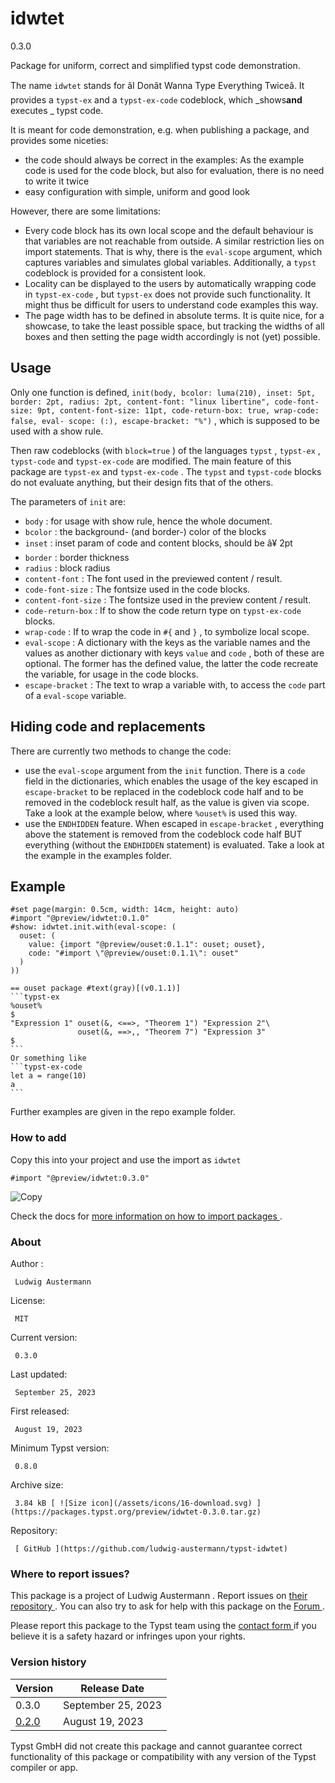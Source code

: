 #  idwtet

0.3.0

Package for uniform, correct and simplified typst code demonstration.

The name ` idwtet ` stands for âI Donât Wanna Type Everything Twiceâ. It
provides a ` typst-ex ` and a ` typst-ex-code ` codeblock, which _shows**and**
executes _ typst code.

It is meant for code demonstration, e.g. when publishing a package, and
provides some niceties:

  * the code should always be correct in the examples: As the example code is used for the code block, but also for evaluation, there is no need to write it twice 
  * easy configuration with simple, uniform and good look 

However, there are some limitations:

  * Every code block has its own local scope and the default behaviour is that variables are not reachable from outside. A similar restriction lies on import statements. That is why, there is the ` eval-scope ` argument, which captures variables and simulates global variables. Additionally, a ` typst ` codeblock is provided for a consistent look. 
  * Locality can be displayed to the users by automatically wrapping code in ` typst-ex-code ` , but ` typst-ex ` does not provide such functionality. It might thus be difficult for users to understand code examples this way. 
  * The page width has to be defined in absolute terms. It is quite nice, for a showcase, to take the least possible space, but tracking the widths of all boxes and then setting the page width accordingly is not (yet) possible. 

##  Usage

Only one function is defined, ` init(body, bcolor: luma(210), inset: 5pt,
border: 2pt, radius: 2pt, content-font: "linux libertine", code-font-size:
9pt, content-font-size: 11pt, code-return-box: true, wrap-code: false, eval-
scope: (:), escape-bracket: "%") ` , which is supposed to be used with a show
rule.

Then raw codeblocks (with ` block=true ` ) of the languages ` typst ` , `
typst-ex ` , ` typst-code ` and ` typst-ex-code ` are modified. The main
feature of this package are ` typst-ex ` and ` typst-ex-code ` . The ` typst `
and ` typst-code ` blocks do not evaluate anything, but their design fits that
of the others.

The parameters of ` init ` are:

  * ` body ` : for usage with show rule, hence the whole document. 
  * ` bcolor ` : the background- (and border-) color of the blocks 
  * ` inset ` : inset param of code and content blocks, should be â¥ 2pt 
  * ` border ` : border thickness 
  * ` radius ` : block radius 
  * ` content-font ` : The font used in the previewed content / result. 
  * ` code-font-size ` : The fontsize used in the code blocks. 
  * ` content-font-size ` : The fontsize used in the preview content / result. 
  * ` code-return-box ` : If to show the code return type on ` typst-ex-code ` blocks. 
  * ` wrap-code ` : If to wrap the code in ` #{ ` and ` } ` , to symbolize local scope. 
  * ` eval-scope ` : A dictionary with the keys as the variable names and the values as another dictionary with keys ` value ` and ` code ` , both of these are optional. The former has the defined value, the latter the code recreate the variable, for usage in the code blocks. 
  * ` escape-bracket ` : The text to wrap a variable with, to access the ` code ` part of a ` eval-scope ` variable. 

##  Hiding code and replacements

There are currently two methods to change the code:

  * use the ` eval-scope ` argument from the ` init ` function. There is a ` code ` field in the dictionaries, which enables the usage of the key escaped in ` escape-bracket ` to be replaced in the codeblock code half and to be removed in the codeblock result half, as the value is given via scope. Take a look at the example below, where ` %ouset% ` is used this way. 
  * use the ` ENDHIDDEN ` feature. When escaped in ` escape-bracket ` , everything above the statement is removed from the codeblock code half BUT everything (without the ` ENDHIDDEN ` statement) is evaluated. Take a look at the example in the examples folder. 

##  Example

    
    
    #set page(margin: 0.5cm, width: 14cm, height: auto)
    #import "@preview/idwtet:0.1.0"
    #show: idwtet.init.with(eval-scope: (
      ouset: (
        value: {import "@preview/ouset:0.1.1": ouset; ouset},
        code: "#import \"@preview/ouset:0.1.1\": ouset"
      )
    ))
    
    == ouset package #text(gray)[(v0.1.1)]
    ```typst-ex
    %ouset%
    $
    "Expression 1" ouset(&, <==>, "Theorem 1") "Expression 2"\
                   ouset(&, ==>,, "Theorem 7") "Expression 3"
    $
    ```
    Or something like
    ```typst-ex-code
    let a = range(10)
    a
    ```
    

Further examples are given in the repo example folder.

###  How to add

Copy this into your project and use the import as  ` idwtet `

    
    
    #import "@preview/idwtet:0.3.0"

![Copy](/assets/icons/16-copy.svg)

Check the docs for  [ more information on how to import packages
](https://typst.app/docs/reference/scripting/#packages) .

###  About

Author  :

     Ludwig Austermann 
License:

     MIT 
Current version:

     0.3.0 
Last updated:

     September 25, 2023 
First released:

     August 19, 2023 
Minimum Typst version:

     0.8.0 
Archive size:

     3.84 kB [ ![Size icon](/assets/icons/16-download.svg) ](https://packages.typst.org/preview/idwtet-0.3.0.tar.gz)
Repository:

     [ GitHub ](https://github.com/ludwig-austermann/typst-idwtet)

###  Where to report issues?

This  package  is a project of  Ludwig Austermann  .  Report issues on  [
their repository ](https://github.com/ludwig-austermann/typst-idwtet) .  You
can also try to ask for help with this  package  on the  [ Forum
](https://forum.typst.app) .

Please report this  package  to the Typst team using the  [ contact form
](https://typst.app/contact) if you believe it is a safety hazard or infringes
upon your rights.

###  Version history

Version  |  Release Date   
---|---  
0.3.0  |  September 25, 2023   
[ 0.2.0 ](https://typst.app/universe/package/idwtet/0.2.0/) |  August 19, 2023   
  
Typst GmbH did not create this  package  and cannot guarantee correct
functionality of this  package  or compatibility with any version of the Typst
compiler or app.

